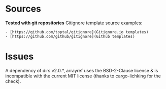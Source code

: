 # Sources

**Tested with git repositories**
Gitignore template source examples:

    - [https://github.com/toptal/gitignore](Gitignore.io templates)
    - [https://github.com/github/gitignore](Github templates)

# Issues

A dependency of dirs v2.0.*, arrayref uses the BSD-2-Clause license & is
incompatible with the current MIT license (thanks to cargo-lichking for the
check).
